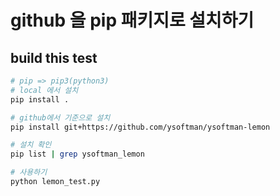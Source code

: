 # github 을 pip 패키지로 설치하기

## build this test

```bash
# pip => pip3(python3)
# local 에서 설치
pip install .

# github에서 기준으로 설치
pip install git+https://github.com/ysoftman/ysoftman-lemon

# 설치 확인
pip list | grep ysoftman_lemon

# 사용하기
python lemon_test.py
```

